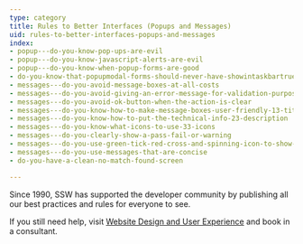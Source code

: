 ```yaml
---
type: category
title: Rules to Better Interfaces (Popups and Messages)
uid: rules-to-better-interfaces-popups-and-messages
index:
- popup---do-you-know-pop-ups-are-evil
- popup---do-you-know-javascript-alerts-are-evil
- popup---do-you-know-when-popup-forms-are-good
- do-you-know-that-popupmodal-forms-should-never-have-showintaskbartrue
- messages---do-you-avoid-message-boxes-at-all-costs
- messages---do-you-avoid-giving-an-error-message-for-validation-purposes
- messages---do-you-avoid-ok-button-when-the-action-is-clear
- messages---do-you-know-how-to-make-message-boxes-user-friendly-13-titles
- messages---do-you-know-how-to-put-the-technical-info-23-description
- messages---do-you-know-what-icons-to-use-33-icons
- messages---do-you-clearly-show-a-pass-fail-or-warning
- messages---do-you-use-green-tick-red-cross-and-spinning-icon-to-show-the-status
- messages---do-you-use-messages-that-are-concise
- do-you-have-a-clean-no-match-found-screen

---
```

<p>​Since 1990, SSW has supported the developer community by publishing all our best practices and rules for everyone to see.&#160;</p><p>If you still need help, visit&#160;<a href="http&#58;//www.ssw.com.au/ssw/Consulting/WebsiteDesignAndUserExperience.aspx">Website Design and User Experience​</a>&#160;and book in a consultant.​​</p>


